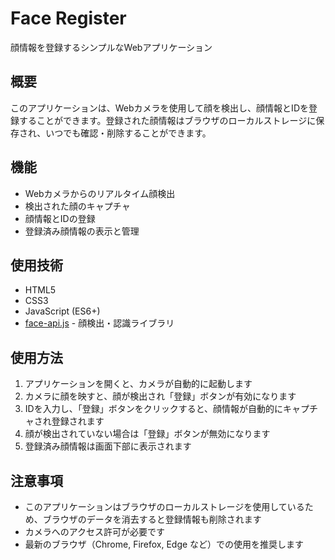 # Face Register

顔情報を登録するシンプルなWebアプリケーション

## 概要

このアプリケーションは、Webカメラを使用して顔を検出し、顔情報とIDを登録することができます。登録された顔情報はブラウザのローカルストレージに保存され、いつでも確認・削除することができます。

## 機能

- Webカメラからのリアルタイム顔検出
- 検出された顔のキャプチャ
- 顔情報とIDの登録
- 登録済み顔情報の表示と管理

## 使用技術

- HTML5
- CSS3
- JavaScript (ES6+)
- [face-api.js](https://github.com/vladmandic/face-api) - 顔検出・認識ライブラリ

## 使用方法

1. アプリケーションを開くと、カメラが自動的に起動します
2. カメラに顔を映すと、顔が検出され「登録」ボタンが有効になります
3. IDを入力し、「登録」ボタンをクリックすると、顔情報が自動的にキャプチャされ登録されます
4. 顔が検出されていない場合は「登録」ボタンが無効になります
5. 登録済み顔情報は画面下部に表示されます

## 注意事項

- このアプリケーションはブラウザのローカルストレージを使用しているため、ブラウザのデータを消去すると登録情報も削除されます
- カメラへのアクセス許可が必要です
- 最新のブラウザ（Chrome, Firefox, Edge など）での使用を推奨します
